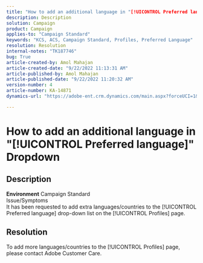```yaml
---
title: "How to add an additional language in "[!UICONTROL Preferred language]" Dropdown"
description: Description
solution: Campaign
product: Campaign
applies-to: "Campaign Standard"
keywords: "KCS, ACS, Campaign Standard, Profiles, Preferred Language"
resolution: Resolution
internal-notes: "TK187746"
bug: True
article-created-by: Amol Mahajan
article-created-date: "9/22/2022 11:13:31 AM"
article-published-by: Amol Mahajan
article-published-date: "9/22/2022 11:20:32 AM"
version-number: 4
article-number: KA-14871
dynamics-url: "https://adobe-ent.crm.dynamics.com/main.aspx?forceUCI=1&pagetype=entityrecord&etn=knowledgearticle&id=499d7f92-673a-ed11-9db0-002248086d3d"

---
```

# How to add an additional language in "[!UICONTROL Preferred language]" Dropdown

## Description

<b>Environment</b>
Campaign Standard
<br>Issue/Symptoms<br>
It has been requested to add extra languages/countries to the [!UICONTROL Preferred language] drop-down list on the [!UICONTROL Profiles] page.


## Resolution


To add more languages/countries to the [!UICONTROL Profiles] page, please contact Adobe Customer Care.
